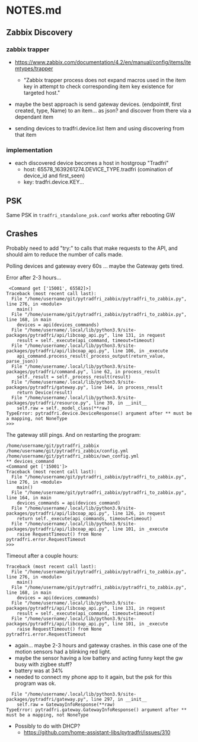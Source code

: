 # NOTES.md

## Zabbix Discovery

### zabbix trapper

* https://www.zabbix.com/documentation/4.2/en/manual/config/items/itemtypes/trapper
  * "Zabbix trapper process does not expand macros used in the item key in attempt to check corresponding item key existence for targeted host."
* maybe the best approach is send gateway devices. (endpoint#, first created, type, Name) to an item... as json? and discover from there via a dependant item

* sending devices to tradfri.device.list Item and using discovering from that item

### implementation

* each discovered device becomes a host in hostgroup "Tradfri"
  * host: 65578_1639261274.DEVICE_TYPE.tradfri (comination of device_id and first_seen)
  * key: tradfri.device.KEY...

## PSK

Same PSK in ```tradfri_standalone_psk.conf``` works after rebooting GW

## Crashes

Probably need to add "try:" to calls that make requests to the API, and should aim to reduce the number of calls made.

Polling devices and gateway every 60s ... maybe the Gateway gets tired.

Error after 2-3 hours...
```
 <Command get ['15001', 65582]>]
Traceback (most recent call last):
  File "/home/username/git/pytradfri_zabbix/pytradfri_to_zabbix.py", line 276, in <module>
    main()
  File "/home/username/git/pytradfri_zabbix/pytradfri_to_zabbix.py", line 168, in main
    devices = api(devices_commands)
  File "/home/username/.local/lib/python3.9/site-packages/pytradfri/api/libcoap_api.py", line 131, in request
    result = self._execute(api_command, timeout=timeout)
  File "/home/username/.local/lib/python3.9/site-packages/pytradfri/api/libcoap_api.py", line 106, in _execute
    api_command.process_result(_process_output(return_value, parse_json))
  File "/home/username/.local/lib/python3.9/site-packages/pytradfri/command.py", line 62, in process_result
    self._result = self._process_result(result)
  File "/home/username/.local/lib/python3.9/site-packages/pytradfri/gateway.py", line 144, in process_result
    return Device(result)
  File "/home/username/.local/lib/python3.9/site-packages/pytradfri/resource.py", line 39, in __init__
    self.raw = self._model_class(**raw)
TypeError: pytradfri.device.DeviceResponse() argument after ** must be a mapping, not NoneType
>>>
```
The gateway still pings.
And on restarting the program: 
```
/home/username/git/pytradfri_zabbix /home/username/git/pytradfri_zabbix/config.yml /home/username/git/pytradfri_zabbix/own_config.yml
** devices_command
<Command get ['15001']>
Traceback (most recent call last):
  File "/home/username/git/pytradfri_zabbix/pytradfri_to_zabbix.py", line 276, in <module>
    main()
  File "/home/username/git/pytradfri_zabbix/pytradfri_to_zabbix.py", line 164, in main
    devices_commands = api(devices_command)
  File "/home/username/.local/lib/python3.9/site-packages/pytradfri/api/libcoap_api.py", line 126, in request
    return self._execute(api_commands, timeout=timeout)
  File "/home/username/.local/lib/python3.9/site-packages/pytradfri/api/libcoap_api.py", line 101, in _execute
    raise RequestTimeout() from None
pytradfri.error.RequestTimeout
>>>
```

Timeout after a couple hours:
```
Traceback (most recent call last):
  File "/home/username/git/pytradfri_zabbix/pytradfri_to_zabbix.py", line 276, in <module>
    main()
  File "/home/username/git/pytradfri_zabbix/pytradfri_to_zabbix.py", line 168, in main
    devices = api(devices_commands)
  File "/home/username/.local/lib/python3.9/site-packages/pytradfri/api/libcoap_api.py", line 131, in request
    result = self._execute(api_command, timeout=timeout)
  File "/home/username/.local/lib/python3.9/site-packages/pytradfri/api/libcoap_api.py", line 101, in _execute
    raise RequestTimeout() from None
pytradfri.error.RequestTimeout
```

- again... maybe 2-3 hours and gateway crashes. in this case one of the motion sensors had a blinking red light.
- maybe the sensor having a low battery and acting funny kept the gw busy with zigbee stuff?
- battery was at 34%
- needed to connect my phone app to it again, but the psk for this program was ok.

```
  File "/home/username/.local/lib/python3.9/site-packages/pytradfri/gateway.py", line 297, in __init__
    self.raw = GatewayInfoResponse(**raw)
TypeError: pytradfri.gateway.GatewayInfoResponse() argument after ** must be a mapping, not NoneType
```

- Possibly to do with DHCP?
  - https://github.com/home-assistant-libs/pytradfri/issues/310

